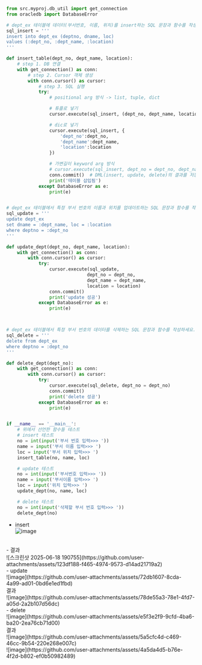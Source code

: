 ```python
from src.myproj.db_util import get_connection
from oracledb import DatabaseError

# dept_ex 테이블에 데이터(부서번호, 이름, 위치)를 insert하는 SQL 문장과 함수를 작성하세요
sql_insert = '''
insert into dept_ex (deptno, dname, loc)
values (:dept_no, :dept_name, :location)
'''

def insert_table(dept_no, dept_name, location):
    # step 1. DB 연결
    with get_connection() as conn:
        # step 2. Cursor 객체 생성
        with conn.cursor() as cursor:
            # step 3. SQL 실행
            try:
                # positional arg 방식 -> list, tuple, dict

                # 튜플로 넣기
                cursor.execute(sql_insert, (dept_no, dept_name, location))

                # dic로 넣기
                cursor.execute(sql_insert, {
                    'dept_no':dept_no,
                    'dept_name':dept_name,
                    'location':location
                })

                # 가변길이 keyword arg 방식
                # cursor.execute(sql_insert, dept_no = dept_no, dept_name = dept_name, location = location)
                conn.commit()  # DML(insert, update, delete)의 결과를 저장. conn 객체가 commit을 가지고 있음
                print('테이블 삽입됨')
            except DatabaseError as e:
                print(e)


# dept_ex 테이블에서 특정 부서 번호의 이름과 위치를 업데이트하는 SQL 문장과 함수를 작성하세요.
sql_update = '''
update dept_ex
set dname = :dept_name, loc = :location
where deptno = :dept_no
'''

def update_dept(dept_no, dept_name, location):
    with get_connection() as conn:
        with conn.cursor() as cursor:
            try:
                cursor.execute(sql_update,
                              dept_no = dept_no,
                              dept_name = dept_name,
                              location = location)
                conn.commit()
                print('update 성공')
            except DatabaseError as e:
                print(e)



# dept_ex 테이블에서 특정 부서 번호의 데이터를 삭제하는 SQL 문장과 함수를 작성하세요.
sql_delete = '''
delete from dept_ex
where deptno = :dept_no
'''

def delete_dept(dept_no):
    with get_connection() as conn:
        with conn.cursor() as cursor:
            try:
                cursor.execute(sql_delete, dept_no = dept_no)
                conn.commit()
                print('delete 성공')
            except DatabaseError as e:
                print(e)


if __name__ == '__main__':
    # 위에서 선언한 함수들 테스트
    # insert 테스트
    no = int(input('부서 번호 입력>>> '))
    name = input('부서 이름 입력>>> ')
    loc = input('부서 위치 입력>>> ')
    insert_table(no, name, loc)

    # update 테스트
    no = int(input('부서번호 입력>>> '))
    name = input('부서이름 입력>>> ')
    loc = input('위치 입력>>> ')
    update_dept(no, name, loc)

    # delete 테스트
    no = int(input('삭제할 부서 번호 입력>>> '))
    delete_dept(no)
```

- insert<br>
![image](https://github.com/user-attachments/assets/3838e7d1-005d-404f-a3f3-b418b4ec1de6)
<br>
- 결과<br>
![스크린샷 2025-06-18 190755](https://github.com/user-attachments/assets/123df188-f465-4974-9573-d14ad21719a2)
<br>
- update<br>
![image](https://github.com/user-attachments/assets/72db1607-8cda-4a99-ad01-0bd6e1ed1fbd)
<br>
결과<br>
![image](https://github.com/user-attachments/assets/78de55a3-78e1-4fd7-a05d-2a2b107d56dc)
<br>
- delete<br>
![image](https://github.com/user-attachments/assets/e5f3e2f9-9cfd-4ba6-ba20-2ea76cb71d00)
<br>
결과<br>
![image](https://github.com/user-attachments/assets/5a5cfc4d-c469-46cc-9b54-220e268e007c)
<br>
![image](https://github.com/user-attachments/assets/4a5da4d5-b76e-4f2d-b802-ef0b50982489)
